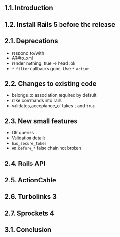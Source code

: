 ## 1.1. Introduction
## 1.2. Install Rails 5 before the release

## 2.1. Deprecations

* respond_to/with
* AR#to_xml
* render nothing: true => head :ok
* `*_filter` callbacks gone. Use `*_action`

## 2.2. Changes to existing code

* belongs_to association required by default
* rake commands into rails
* validates_acceptance_of takes `1` and `true`

## 2.3. New small features

* OR queries
* Validation details
* `has_secure_token`
* `AR.before_*` false chain not broken

## 2.4. Rails API

## 2.5. ActionCable

## 2.6. Turbolinks 3

## 2.7. Sprockets 4

## 3.1. Conclusion
